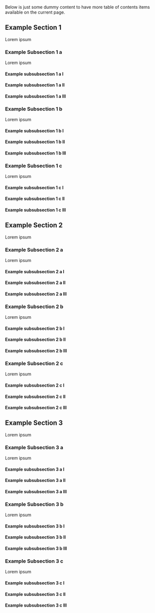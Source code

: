 Below is just some dummy content to have more table of contents items available on the current page.

## Example Section 1

Lorem ipsum

### Example Subsection 1 a

Lorem ipsum

#### Example subsubsection 1 a I

#### Example subsubsection 1 a II

#### Example subsubsection 1 a III

### Example Subsection 1 b

Lorem ipsum

#### Example subsubsection 1 b I

#### Example subsubsection 1 b II

#### Example subsubsection 1 b III

### Example Subsection 1 c

Lorem ipsum

#### Example subsubsection 1 c I

#### Example subsubsection 1 c II

#### Example subsubsection 1 c III

## Example Section 2

Lorem ipsum

### Example Subsection 2 a

Lorem ipsum

#### Example subsubsection 2 a I

#### Example subsubsection 2 a II

#### Example subsubsection 2 a III

### Example Subsection 2 b

Lorem ipsum

#### Example subsubsection 2 b I

#### Example subsubsection 2 b II

#### Example subsubsection 2 b III

### Example Subsection 2 c

Lorem ipsum

#### Example subsubsection 2 c I

#### Example subsubsection 2 c II

#### Example subsubsection 2 c III

## Example Section 3

Lorem ipsum

### Example Subsection 3 a

Lorem ipsum

#### Example subsubsection 3 a I

#### Example subsubsection 3 a II

#### Example subsubsection 3 a III

### Example Subsection 3 b

Lorem ipsum

#### Example subsubsection 3 b I

#### Example subsubsection 3 b II

#### Example subsubsection 3 b III

### Example Subsection 3 c

Lorem ipsum

#### Example subsubsection 3 c I

#### Example subsubsection 3 c II

#### Example subsubsection 3 c III
